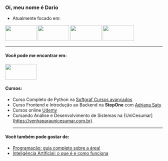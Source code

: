 ### Oi, meu nome é Dario
    
- Atualmente focado em:

<div diplay="inline">
    <img width="100" height="50" src="https://cdn.jsdelivr.net/gh/devicons/devicon/icons/html5/html5-original.svg" />
    <img width="100" height="50" src="https://cdn.jsdelivr.net/gh/devicons/devicon/icons/css3/css3-original.svg" />
    <img width="100" height="50" src="https://cdn.jsdelivr.net/gh/devicons/devicon/icons/javascript/javascript-original.svg" />
    <img width="100" height="50" src="https://cdn.jsdelivr.net/gh/devicons/devicon/icons/python/python-original.svg" />
</div>  
<hr>

#### Você pode me encontrar em:

<a href="https://www.linkedin.com/in/dario-kavalkeviski"/>
    <img <img width="100" height="50" 
src="https://cdn.jsdelivr.net/gh/devicons/devicon/icons/linkedin/linkedin-original.svg" />
</a>

#### Cursos:

- Curso Completo de Python na [Softgraf Cursos avançados](https://softgraf.eadplataforma.app/)
- Curso Frontend e Introdução ao Backend na <strong>StepOne</strong> com [Adriana Saty](https://www.youtube.com/@AdrianaSaty)
- Cursos online [Udemy](https://www.udemy.com/)
- Cursando Análise e Desenvolvimento de Sistemas na {UniCesumar](https://venhaparaunicesumar.com.br).
  <hr>

#### Você também pode gostar de: 
- [Programação: guia completo sobre a área!](https://blog.betrybe.com/tecnologia/aprenda-tudo-sobre-programacao/)
- [Inteligência Artificial: o que é e como funciona](https://online.pucrs.br/blog/inteligencia-artificial?utm_source=google&utm_medium=cpc&&hsa_cam=14586991824&hsa_grp=&utm_term=&hsa_ad=&utm_term=&utm_medium=ppc&utm_campaign=%5BMP%5D+CONV+-++Institucional+e+%C3%81reas&utm_source=adwords&hsa_ver=3&hsa_cam=14586991824&hsa_kw=&hsa_acc=8414866364&hsa_net=adwords&hsa_grp=&hsa_mt=&hsa_ad=&hsa_tgt=&hsa_src=x&gad=1&gclid=CjwKCAjw29ymBhAKEiwAHJbJ8rK2Ln1DfsmhwqPtOBLGUEiBHOOx2vCCyKddXJY6-RQHAONHF-teDBoCk-MQAvD_BwE)

        

    
          

          

  
          
 
          








